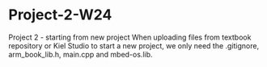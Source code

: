 # Project-2-W24
Project 2 - starting from new project
When uploading files from textbook repository or Kiel Studio to start a new project, we only need the .gitignore, arm_book_lib.h, main.cpp and mbed-os.lib.
